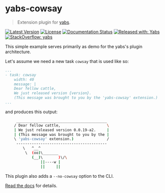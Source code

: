 # yabs-cowsay

> Extension plugin for [yabs](https://github.com/mar10/yabs/).

[![Latest Version](https://img.shields.io/pypi/v/yabs-cowsay.svg)](https://pypi.python.org/pypi/yabs-cowsay/)
[![License](https://img.shields.io/pypi/l/yabs-cowsay.svg)](https://github.com/mar10/yabs-cowsay/blob/master/LICENSE.txt)
[![Documentation Status](https://readthedocs.org/projects/yabs/badge/?version=latest)](https://yabs.readthedocs.io)
[![Released with: Yabs](https://img.shields.io/badge/released%20with-yabs-yellowgreen)](https://github.com/mar10/yabs)
[![StackOverflow: yabs](https://img.shields.io/badge/StackOverflow-yabs-blue.svg)](https://stackoverflow.com/questions/tagged/yabs)

This simple example serves primarily as demo for the yabs's plugin architecture.

Let's assume we need a new task `cowsay` that is used like so:

```yaml
...
- task: cowsay
    width: 40
    message: |
    Dear fellow cattle,
    We just released version {version}.
    (This message was brought to you by the 'yabs-cowsay' extension.)
...
```
and produces this output:
```bash
     _________________________________________
    / Dear fellow cattle,                     \
    | We just released version 0.0.19-a2.     |
    | (This message was brought to you by the |
    \ 'yabs-cowsay' extension.)               /
     -----------------------------------------
        \   ^__^
         \  (oo)\_______
            (__)\       )\/\
                ||----w |
                ||     ||
```

This plugin also adds a `--no-cowsay` option to the CLI.

[Read the docs](https://yabs.readthedocs.io/en/latest/ug_writing_plugins.html) 
for details.
